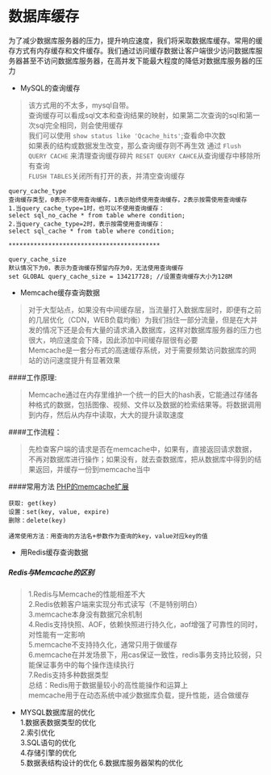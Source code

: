 # 数据库缓存

为了减少数据库服务器的压力，提升响应速度，我们将采取数据库缓存。常用的缓存方式有内存缓存和文件缓存。我们通过访问缓存数据让客户端很少访问数据库服务器甚至不访问数据库服务器，在高并发下能最大程度的降低对数据库服务器的压力

- MySQL的查询缓存
> 该方式用的不太多，mysql自带。  
查询缓存可以看成sql文本和查询结果的映射，如果第二次查询的sql和第一次sql完全相同，则会使用缓存  
我们可以使用 `show status like 'Qcache_hits'`;查看命中次数  
如果表的结构或数据发生改变，那么查询缓存则不再生效
通过 `Flush QUERY CACHE` 来清理查询缓存碎片
`RESET QUERY CAHCE`从查询缓存中移除所有查询  
`FLUSH TABLES`关闭所有打开的表，并清空查询缓存
``` 
query_cache_type
查询缓存类型，0表示不使用查询缓存，1表示始终使用查询缓存，2表示按需使用查询缓存
1.当query_cache_type=1时，也可以不使用查询缓存：
select sql_no_cache * from table where condition;
2.当query_cache_type=2时，表示按需使用查询缓存：
select sql_cache * from table where condition;

******************************************

query_cache_size
默认情况下为0，表示为查询缓存预留内存为0，无法使用查询缓存
set GLOBAL query_cache_size = 134217728; //设置查询缓存大小为128M
```

- Memcache缓存查询数据
> 对于大型站点，如果没有中间缓存层，当流量打入数据库层时，即便有之前的几层优化（CDN，WEB负载均衡）为我们挡住一部分流量，但是在大并发的情况下还是会有大量的请求涌入数据库，这样对数据库服务器的压力也很大，响应速度会下降，因此添加中间缓存层很有必要  
Memcache是一套分布式的高速缓存系统，对于需要频繁访问数据库的网站的访问速度提升有显著效果  

####工作原理: 
> Memcache通过在内存里维护一个统一的巨大的hash表，它能通过存储各种格式的数据，包括图像、视频、文件以及数据的检索结果等。将数据调用到内存，然后从内存中读取，大大的提升读取速度

####工作流程：
>先检查客户端的请求是否在memcache中，如果有，直接返回请求数据，不再对数据库进行操作；如果没有，就去查数据库，把从数据库中得到的结果返回，并缓存一份到memcache当中

####常用方法
[PHP的memcache扩展](http://coding.imooc.com/lesson/133.html#mid=7052)
``` 
获取: get(key)
设置：set(key, value, expire)
删除：delete(key)

通常使用方法：用查询的方法名+参数作为查询的key，value对应key的值
```

- 用Redis缓存查询数据

##### Redis与Memcache的区别
> 1.Redis与Memcache的性能相差不大  
2.Redis依赖客户端来实现分布式读写（不是特别明白）  
3.memcache本身没有数据冗余机制  
4.Redis支持快照、AOF，依赖快照进行持久化，aof增强了可靠性的同时，对性能有一定影响    
5.memcache不支持持久化，通常只用于做缓存   
6.memcache在并发场景下，用cas保证一致性，redis事务支持比较弱，只能保证事务中的每个操作连续执行    
7.Redis支持多种数据类型     
总结：Redis用于数据量较小的高性能操作和运算上       
memcache用于在动态系统中减少数据库负载，提升性能，适合做缓存

- MYSQL数据库层的优化  
1.数据表数据类型的优化  
2.索引优化  
3.SQL语句的优化  
4.存储引擎的优化  
5.数据表结构设计的优化 
6.数据库服务器架构的优化  

